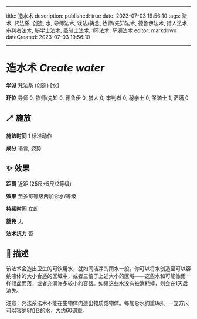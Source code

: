 
---
title: 造水术
description: 
published: true
date: 2023-07-03 19:56:10
tags: 法术, 咒法系, 创造, 水, 导师法术, 戏法/祷念, 牧师/先知法术, 德鲁伊法术, 猎人法术, 审判者法术, 秘学士法术, 圣骑士法术, 1环法术, 萨满法术
editor: markdown
dateCreated: 2023-07-03 19:56:10

---

# **造水术** *Create water*

**学派** 咒法系 (创造) \[水\] 

**环位** 导师 0, 牧师/先知 0, 德鲁伊 0, 猎人 0, 审判者 0, 秘学士 0, 圣骑士 1, 萨满 0

## 🪄 施放

**施法时间** 1 标准动作

**成分** 语言, 姿势

## ✨ 效果  

**距离** 近距 (25尺+5尺/2等级) 

**效果** 至多每等级两加仑水/等级 

**持续时间** 立即 

**豁免** 无

**法术抗力** 否

## 📖 描述

该法术会造出卫生的可饮用水，就如同洁净的雨水一般。你可以将水创造至可以容纳液体的大小合适的区域中，或者三倍于上述大小的区域——这些水和可能像雨一样倾盆而落，或者充满许多较小的容器。如果这些水没有被消耗掉，则会在1天后消失。

注意：咒法系法术不能在生物体内造出物质或物体。每加仑水约重8磅。一立方尺可以容纳8加仑的水，大约60磅重。
    